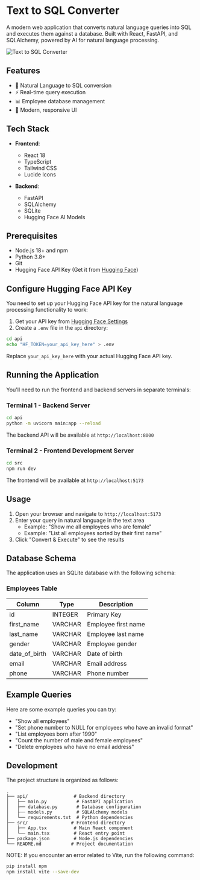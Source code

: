 # Text to SQL Converter

A modern web application that converts natural language queries into SQL and executes them against a database. Built with React, FastAPI, and SQLAlchemy, powered by AI for natural language processing.

![Text to SQL Converter](https://images.unsplash.com/photo-1526374965328-7f61d4dc18c5?auto=format&fit=crop&q=80&w=1200)

## Features

- 🤖 Natural Language to SQL conversion
- ⚡ Real-time query execution
- 📊 Employee database management
- 🎯 Modern, responsive UI


## Tech Stack

- **Frontend**:
  - React 18
  - TypeScript
  - Tailwind CSS
  - Lucide Icons

- **Backend**:
  - FastAPI
  - SQLAlchemy
  - SQLite
  - Hugging Face AI Models

## Prerequisites

- Node.js 18+ and npm
- Python 3.8+
- Git
- Hugging Face API Key (Get it from [Hugging Face](https://huggingface.co/settings/tokens))


## Configure Hugging Face API Key

You need to set up your Hugging Face API key for the natural language processing functionality to work:

1. Get your API key from [Hugging Face Settings](https://huggingface.co/settings/tokens)
2. Create a `.env` file in the `api` directory:
```bash
cd api
echo "HF_TOKEN=your_api_key_here" > .env
```
Replace `your_api_key_here` with your actual Hugging Face API key.

## Running the Application

You'll need to run the frontend and backend servers in separate terminals:

### Terminal 1 - Backend Server
```bash
cd api
python -m uvicorn main:app --reload
```
The backend API will be available at `http://localhost:8000`

### Terminal 2 - Frontend Development Server
```bash
cd src
npm run dev
```
The frontend will be available at `http://localhost:5173`

## Usage

1. Open your browser and navigate to `http://localhost:5173`
2. Enter your query in natural language in the text area
   - Example: "Show me all employees who are female"
   - Example: "List all employees sorted by their first name"
3. Click "Convert & Execute" to see the results

## Database Schema

The application uses an SQLite database with the following schema:

### Employees Table

| Column        | Type    | Description           |
|---------------|---------|----------------------|
| id            | INTEGER | Primary Key          |
| first_name    | VARCHAR | Employee first name  |
| last_name     | VARCHAR | Employee last name   |
| gender        | VARCHAR | Employee gender      |
| date_of_birth | VARCHAR | Date of birth        |
| email         | VARCHAR | Email address        |
| phone         | VARCHAR | Phone number         |

## Example Queries

Here are some example queries you can try:

- "Show all employees"
- "Set phone number to NULL for employees who have an invalid format"
- "List employees born after 1990"
- "Count the number of male and female employees"
- "Delete employees who have no email address"

## Development

The project structure is organized as follows:

```
.
├── api/                 # Backend directory
│   ├── main.py           # FastAPI application
│   ├── database.py       # Database configuration
│   ├── models.py         # SQLAlchemy models
│   └── requirements.txt  # Python dependencies
├── src/                # Frontend directory
│   ├── App.tsx          # Main React component
│   └── main.tsx         # React entry point
├── package.json         # Node.js dependencies
└── README.md           # Project documentation
```
NOTE: If you encounter an error related to Vite, run the following command: 
```bash
pip install npm 
npm install vite --save-dev
```
